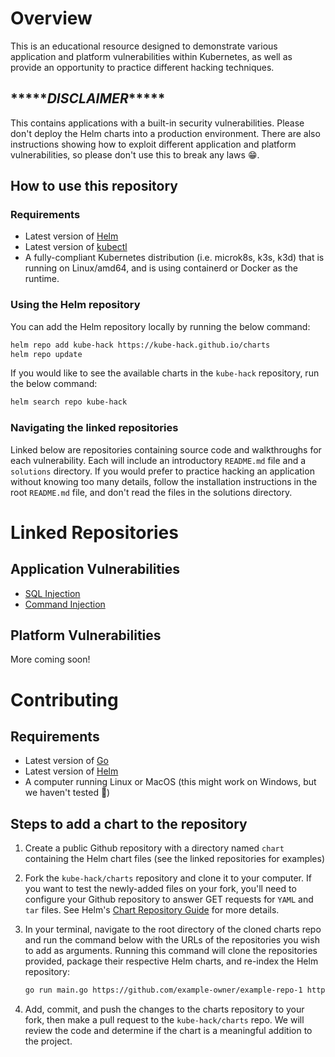 # Overview

This is an educational resource designed to demonstrate various application and platform vulnerabilities within Kubernetes, as well as provide an opportunity to practice different hacking techniques.

## \*\*\*\*\**DISCLAIMER*\*\*\*\*\*

This contains applications with a built-in security vulnerabilities. Please don't deploy the Helm charts into a production environment. There are also instructions showing how to exploit different application and platform vulnerabilities, so please don't use this to break any laws :grin:.

## How to use this repository

### Requirements

- Latest version of [Helm](https://helm.sh/docs/intro/install/)
- Latest version of [kubectl](https://kubernetes.io/docs/tasks/tools/#kubectl)
- A fully-compliant Kubernetes distribution (i.e. microk8s, k3s, k3d) that is running on Linux/amd64, and is using containerd or Docker as the runtime.

### Using the Helm repository

You can add the Helm repository locally by running the below command:

```sh
helm repo add kube-hack https://kube-hack.github.io/charts
helm repo update
```

If you would like to see the available charts in the `kube-hack` repository, run the below command:

```sh
helm search repo kube-hack
```

### Navigating the linked repositories

Linked below are repositories containing source code and walkthroughs for each vulnerability. Each will include an introductory `README.md` file and a `solutions` directory. If you would prefer to practice hacking an application without knowing too many details, follow the installation instructions in the root `README.md` file, and don't read the files in the solutions directory.

# Linked Repositories

## Application Vulnerabilities

- [SQL Injection](https://github.com/kube-hack/sql-injection)
- [Command Injection](https://github.com/kube-hack/command-injection)

## Platform Vulnerabilities

More coming soon!

# Contributing

## Requirements

- Latest version of [Go](https://go.dev/dl/)
- Latest version of [Helm](https://helm.sh/docs/intro/install/)
- A computer running Linux or MacOS (this might work on Windows, but we haven't tested :grimacing:)

## Steps to add a chart to the repository

1. Create a public Github repository with a directory named `chart` containing the Helm chart files (see the linked repositories for examples)

2. Fork the `kube-hack/charts` repository and clone it to your computer. If you want to test the newly-added files on your fork, you'll need to configure your Github repository to answer GET requests for `YAML` and `tar` files. See Helm's [Chart Repository Guide](https://helm.sh/docs/topics/chart_repository/) for more details.

3. In your terminal, navigate to the root directory of the cloned charts repo and run the command below with the URLs of the repositories you wish to add as arguments.  Running this command will clone the repositories provided, package their respective Helm charts, and re-index the Helm repository:
    ```sh
    go run main.go https://github.com/example-owner/example-repo-1 https://github.com/example-owner/example-repo-2
    ```
4. Add, commit, and push the changes to the charts repository to your fork, then make a pull request to the `kube-hack/charts` repo. We will review the code and determine if the chart is a meaningful addition to the project.